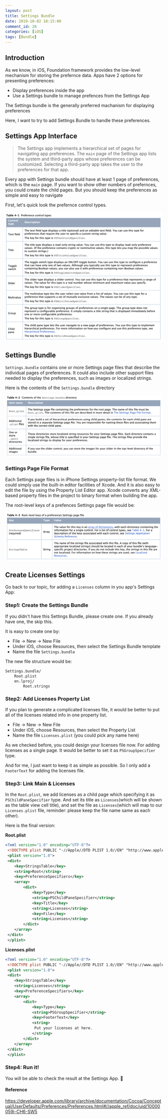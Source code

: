 ```yaml
---
layout: post
title: Settings Bundle
date: 2019-10-02 18:15:00
comment_id: 28
categories: [iOS]
tags: [Bundle]
---
```


## Introduction

As we know, in iOS, Foundation framework provides the low-level mechanism for storing the prefernce data. Apps have 2 options for presenting preferences:

- Display preferences inside the app
- Use a Settings bundle to manage prefences from the Settings App

The Settings bundle is the generally preferred machanism for displaying preferences

Here, I want to try to add Settings Bundle to handle these preferences.

## Settings App Interface

> The Settings app implements a hierarchical set of pages for navigating app preferences. The `main` page of the Settings app lists the system and third-party apps whose preferences can be customized. Selecting a third-party app takes the user to the preferences for that app.

Every app with Settings bundle should have at least 1 page of preferences, which is the `main` page. If you want to show other numbers of prefernces, you could create the child pages. But you should keep the preferences as simple and easy to navigate

First, let's quick look the prefernce control types.

![](/images/2019-10-02-Settings-Bundle/preference_control_types.png)

## Settings Bundle

`Settings.bundle` contains one or more Settings page files that describe the individual pages of preferences. It could also include other support files needed to display the preferences, such as images or localized strings.

Here is the contents of the `Settings.bundle` directory

![](/images/2019-10-02-Settings-Bundle/contents.png)

### Settings Page File Format

Each Settings page files is in iPhone Settings property-list file format. We could simply use the built-in editor facilities of Xcode. And it is also easy to edit the file by using the Property List Editor app. Xcode converts any XML-based property files in the project to binary format when building the app.

The root-level keys of a prefences Settings page file would be:

![](/images/2019-10-02-Settings-Bundle/rootLevelKey.png)

## Create Licenses Settings

Go back to our topic, for adding a `Licenses` column in you app's Settings App:

### Step1: Create the Settings Bundle

If you didn't have this Settings Bundle, please create one. If you already have one, the skip this.

It is easy to create one by:

- File -> New -> New File
- Under iOS, choose Resources, then select the Settings Bundle template
- Name the file `Settings.bundle`

The new file structure would be:

```
Settings.bundle/
    Root.plist
    en.lproj/
        Root.strings
```

### Step2: Add Licenses Property List

If you plan to generate a complicated licenses file, it would be better to put all of the licenses related info in one property list.

- File -> New -> New File
- Under iOS, choose Resources, then select the Property List
- Name the file `Licenses.plist` (you could pick any name here)

As we checked before, you could design your licenses file now. For adding licenses as a single page. It would be better to set it as `PSGroupSpecifier` type.

And for me, I just want to keep it as simple as possible. So I only add a `FooterText` for adding the licenses file.

### Step3: Link Main & Licenses

In the `Root.plist`, we add licenses as a child page which specifying it as `PSChildPaneSpecifier` type. And set its title as `Licenses`(which will be shown as the table view cell title), and set the file as `Licenses`(which will map to our `Licenses.plist` file, reminder: please keep the file name same as each other).

Here is the final version:

**Root.plist**

```xml
<?xml version="1.0" encoding="UTF-8"?>
 <!DOCTYPE plist PUBLIC "-//Apple//DTD PLIST 1.0//EN" "http://www.apple.com/DTDs/PropertyList-1.0.dtd">
 <plist version="1.0">
 <dict>
 	<key>StringsTable</key>
 	<string>Root</string>
 	<key>PreferenceSpecifiers</key>
 	<array>
 		<dict>
 			<key>Type</key>
 			<string>PSChildPaneSpecifier</string>
 			<key>Title</key>
 			<string>Licenses</string>
 			<key>File</key>
 			<string>Licenses</string>
 		</dict>
 	</array>
 </dict>
 </plist>
```

**Licenses.plist**

```xml
<?xml version="1.0" encoding="UTF-8"?>
 <!DOCTYPE plist PUBLIC "-//Apple//DTD PLIST 1.0//EN" "http://www.apple.com/DTDs/PropertyList-1.0.dtd">
 <plist version="1.0">
 <dict>
 	<key>StringsTable</key>
 	<string>Licenses</string>
 	<key>PreferenceSpecifiers</key>
 	<array>
 		<dict>
 			<key>Type</key>
 			<string>PSGroupSpecifier</string>
 			<key>FooterText</key>
 			<string>
             Put your licenses at here.
            </string>
 		</dict>
 	</array>
 </dict>
 </plist>

```

### Step4: Run it!

You will be able to check the result at the Settings App. :tada:

#### Reference

<https://developer.apple.com/library/archive/documentation/Cocoa/Conceptual/UserDefaults/Preferences/Preferences.html#//apple_ref/doc/uid/10000059i-CH6-SW5>
